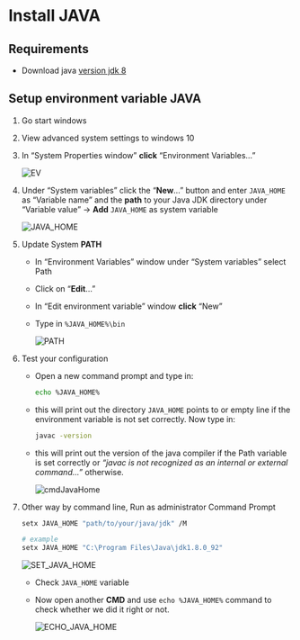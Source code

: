 # Install JAVA

## **Requirements**

* Download java [version jdk 8](https://www.oracle.com/java/technologies/javase/javase-jdk8-downloads.html)

## Setup environment variable JAVA

1. Go start windows

2. View advanced system settings to windows 10

3. In “System Properties window” **click** “Environment Variables…”

   ![EV](https://javatutorial.net/wp-content/uploads/2016/08/system-properties-window.jpg)

4. Under “System variables” click the “**New**…” button and enter `JAVA_HOME` as “Variable name” and the **path** to your Java JDK directory under “Variable value” -> **Add** `JAVA_HOME` as system variable

   ![JAVA_HOME](https://javatutorial.net/wp-content/uploads/2016/08/add-java_home-as-system-variable.jpg)

5. Update System **PATH**

   -  In “Environment Variables” window under “System variables” select Path

   - Click on “**Edit**…”

   -  In “Edit environment variable” window **click** “New”

   - Type in `%JAVA_HOME%\bin`

     ![PATH](https://javatutorial.net/wp-content/uploads/2016/08/update-system-path.jpg)

6. Test your configuration

   - Open a new command prompt and type in:

     ```bash
     echo %JAVA_HOME%
     ```

   - this will print out the directory `JAVA_HOME` points to or empty line if the environment variable is not set correctly. Now type in:

     ```bash
     javac -version
     ```

   - this will print out the version of the java compiler if the Path variable is set correctly or *“javac is not recognized as an internal or external command…”* otherwise.

     ![cmdJavaHome](https://javatutorial.net/wp-content/uploads/2016/08/test-java_home-and-path.jpg)

7. Other way by command line, Run as administrator Command Prompt

   ```bash
   setx JAVA_HOME "path/to/your/java/jdk" /M
   ```

   ```bash
   # example
   setx JAVA_HOME "C:\Program Files\Java\jdk1.8.0_92"
   ```

   ![SET_JAVA_HOME](https://image.bytenota.com/data/201808/cmd-set-javahome.jpg)

   - Check `JAVA_HOME` variable 

   - Now open another **CMD** and use `echo %JAVA_HOME%` command to check whether we did it right or not.

     ![ECHO_JAVA_HOME](https://image.bytenota.com/data/201808/cmd-check-javahome-variable.jpg)